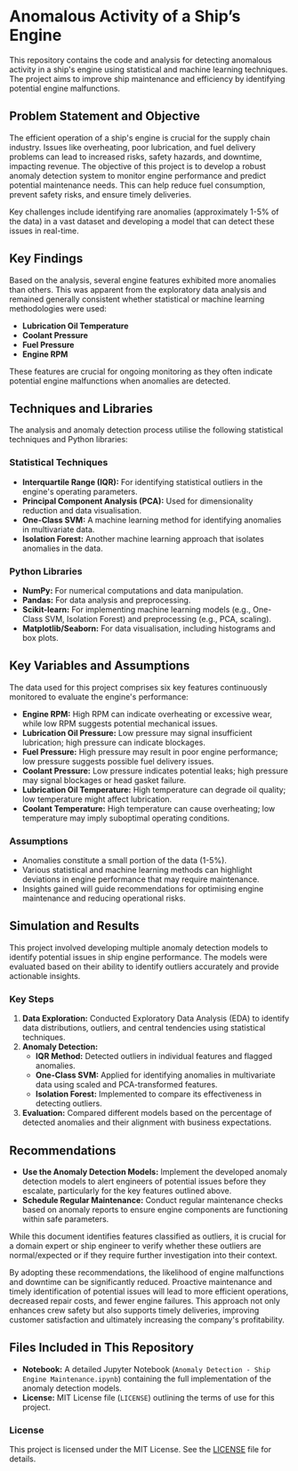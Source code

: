 # Anomalous Activity of a Ship’s Engine

This repository contains the code and analysis for detecting anomalous activity in a ship's engine using statistical and machine learning techniques. The project aims to improve ship maintenance and efficiency by identifying potential engine malfunctions.

## Problem Statement and Objective

The efficient operation of a ship's engine is crucial for the supply chain industry. Issues like overheating, poor lubrication, and fuel delivery problems can lead to increased risks, safety hazards, and downtime, impacting revenue. The objective of this project is to develop a robust anomaly detection system to monitor engine performance and predict potential maintenance needs. This can help reduce fuel consumption, prevent safety risks, and ensure timely deliveries.

Key challenges include identifying rare anomalies (approximately 1-5% of the data) in a vast dataset and developing a model that can detect these issues in real-time.

## Key Findings

Based on the analysis, several engine features exhibited more anomalies than others. This was apparent from the exploratory data analysis and remained generally consistent whether statistical or machine learning methodologies were used:
- **Lubrication Oil Temperature**
- **Coolant Pressure**
- **Fuel Pressure**
- **Engine RPM**

These features are crucial for ongoing monitoring as they often indicate potential engine malfunctions when anomalies are detected.

## Techniques and Libraries

The analysis and anomaly detection process utilise the following statistical techniques and Python libraries:

### Statistical Techniques

- **Interquartile Range (IQR):** For identifying statistical outliers in the engine's operating parameters.
- **Principal Component Analysis (PCA):** Used for dimensionality reduction and data visualisation.
- **One-Class SVM:** A machine learning method for identifying anomalies in multivariate data.
- **Isolation Forest:** Another machine learning approach that isolates anomalies in the data.

### Python Libraries

- **NumPy:** For numerical computations and data manipulation.
- **Pandas:** For data analysis and preprocessing.
- **Scikit-learn:** For implementing machine learning models (e.g., One-Class SVM, Isolation Forest) and preprocessing (e.g., PCA, scaling).
- **Matplotlib/Seaborn:** For data visualisation, including histograms and box plots.

## Key Variables and Assumptions

The data used for this project comprises six key features continuously monitored to evaluate the engine's performance:
- **Engine RPM:** High RPM can indicate overheating or excessive wear, while low RPM suggests potential mechanical issues.
- **Lubrication Oil Pressure:** Low pressure may signal insufficient lubrication; high pressure can indicate blockages.
- **Fuel Pressure:** High pressure may result in poor engine performance; low pressure suggests possible fuel delivery issues.
- **Coolant Pressure:** Low pressure indicates potential leaks; high pressure may signal blockages or head gasket failure.
- **Lubrication Oil Temperature:** High temperature can degrade oil quality; low temperature might affect lubrication.
- **Coolant Temperature:** High temperature can cause overheating; low temperature may imply suboptimal operating conditions.

### Assumptions

- Anomalies constitute a small portion of the data (1-5%).
- Various statistical and machine learning methods can highlight deviations in engine performance that may require maintenance.
- Insights gained will guide recommendations for optimising engine maintenance and reducing operational risks.

## Simulation and Results

This project involved developing multiple anomaly detection models to identify potential issues in ship engine performance. The models were evaluated based on their ability to identify outliers accurately and provide actionable insights.

### Key Steps

1. **Data Exploration:** Conducted Exploratory Data Analysis (EDA) to identify data distributions, outliers, and central tendencies using statistical techniques.
2. **Anomaly Detection:**
   - **IQR Method:** Detected outliers in individual features and flagged anomalies.
   - **One-Class SVM:** Applied for identifying anomalies in multivariate data using scaled and PCA-transformed features.
   - **Isolation Forest:** Implemented to compare its effectiveness in detecting outliers.
3. **Evaluation:** Compared different models based on the percentage of detected anomalies and their alignment with business expectations.

## Recommendations

- **Use the Anomaly Detection Models:** Implement the developed anomaly detection models to alert engineers of potential issues before they escalate, particularly for the key features outlined above.
- **Schedule Regular Maintenance:** Conduct regular maintenance checks based on anomaly reports to ensure engine components are functioning within safe parameters.
  
While this document identifies features classified as outliers, it is crucial for a domain expert or ship engineer to verify whether these outliers are normal/expected or if they require further investigation into their context.

By adopting these recommendations, the likelihood of engine malfunctions and downtime can be significantly reduced. Proactive maintenance and timely identification of potential issues will lead to more efficient operations, decreased repair costs, and fewer engine failures. This approach not only enhances crew safety but also supports timely deliveries, improving customer satisfaction and ultimately increasing the company's profitability.

## Files Included in This Repository

- **Notebook:** A detailed Jupyter Notebook (`Anomaly Detection - Ship Engine Maintenance.ipynb`) containing the full implementation of the anomaly detection models.
- **License:** MIT License file (`LICENSE`) outlining the terms of use for this project.

### License

This project is licensed under the MIT License. See the [LICENSE](LICENCE) file for details.
